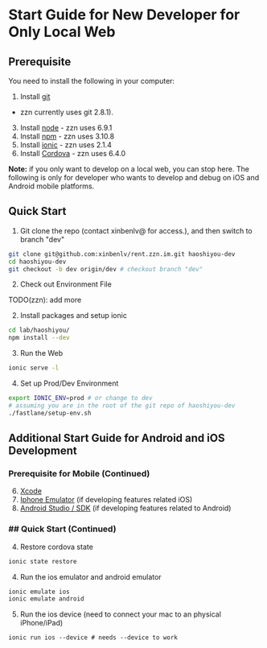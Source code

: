 
# Start Guide for New Developer for Only Local Web

## Prerequisite
You need to install the following in your computer:

1. Install [git](https://git-scm.com/book/en/v2/Getting-Started-Installing-Git)
- zzn currently uses git 2.8.1).
3. Install [node](https://nodejs.org/en/download/) - zzn uses 6.9.1
2. Install [npm](https://docs.npmjs.com/getting-started/installing-node) - zzn uses 3.10.8
4. Install [ionic](http://ionicframework.com/docs/v2/setup/installation/) - zzn uses 2.1.4
5. Install [Cordova](https://cordova.apache.org/docs/en/latest/guide/cli/) - zzn uses 6.4.0

**Note:** if you only want to develop on a local web, you can stop here. The following is 
only for developer who wants to develop and debug on iOS and Android mobile platforms.

## Quick Start

1. Git clone the repo (contact xinbenlv@ for access.), and then 
switch to branch "dev"

```bash
git clone git@github.com:xinbenlv/rent.zzn.im.git haoshiyou-dev
cd haoshiyou-dev
git checkout -b dev origin/dev # checkout branch "dev"
```

2. Check out Environment File

TODO(zzn): add more

2. Install packages and setup ionic 

```bash
cd lab/haoshiyou/
npm install --dev
```

3. Run the Web

```bash
ionic serve -l
```

4. Set up Prod/Dev Environment

```sh
export IONIC_ENV=prod # or change to dev
# assuming you are in the root of the git repo of haoshiyou-dev
./fastlane/setup-env.sh
```


## Additional Start Guide for Android and iOS Development

### Prerequisite for Mobile (Continued)

6. [Xcode](https://developer.apple.com/download/)
7. [Iphone Emulator](https://developer.apple.com/library/content/documentation/IDEs/Conceptual/iOS_Simulator_Guide/GettingStartedwithiOSSimulator/GettingStartedwithiOSSimulator.html)
(if developing features related iOS)
8. [Android Studio / SDK](https://developer.android.com/studio/index.html) 
(if developing features related to Android)

### ## Quick Start (Continued)
4. Restore cordova state
```bash
ionic state restore
```

4. Run the ios emulator and android emulator

```bash
ionic emulate ios
ionic emulate android
```

5. Run the ios device (need to connect your mac to an physical iPhone/iPad)
```shell
ionic run ios --device # needs --device to work
```

